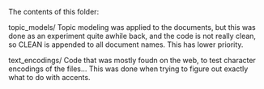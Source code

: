 The contents of this folder: 

topic_models/ Topic modeling was applied to the documents, but this was done as an experiment quite awhile back, and the code is not really clean, so CLEAN is appended to all document names. This has lower priority. 

text_encodings/ Code that was mostly foudn on the web, to test character encodings of the files... This was done when trying to figure out exactly what to do with accents. 
